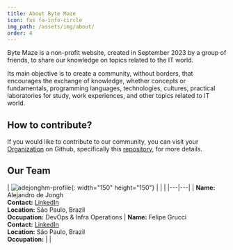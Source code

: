 ```yaml
---
title: About Byte Maze
icon: fas fa-info-circle
img_path: /assets/img/about/
order: 4
---
```


Byte Maze is a non-profit website, created in September 2023 by a group of friends, to share our knowledge on topics related to the IT world.

Its main objective is to create a community, without borders, that encourages the exchange of knowledge, whether concepts or fundamentals, programming languages, technologies, cultures, practical laboratories for study, work experiences, and other topics related to IT world.

## How to contribute?

If you would like to contribute to our community, you can visit your [Organization](https://github.com/bytemaze) on Github, specifically this [repository](https://github.com/bytemaze/bytemaze.github.io), for more details.

## Our Team

| ![adejonghm-profile](adejonghm-profile.png){: width="150" height="150"} | <!-- Your circular profile picture --> | <!-- Your circular profile picture --> |
|---|---|
| **Name:** Alejandro de Jongh <br/> **Contact:** [LinkedIn](https://linkedin.com/in/adejonghm) <br/> **Location:** São Paulo, Brazil <br/> **Occupation:** DevOps & Infra Operations | **Name:** Felipe Grucci <br/> **Contact:** [LinkedIn](https://linkedin.com/in/felipe-grucci-libona) <br/> **Location:** São Paulo, Brazil <br/> **Occupation:**  | <!-- **Name:** "Your name" <br/> **Contact:** "Your contact" <br/> **Location:** "Your actual location" <br/> **Occupation:** "Your occupation" -->|
